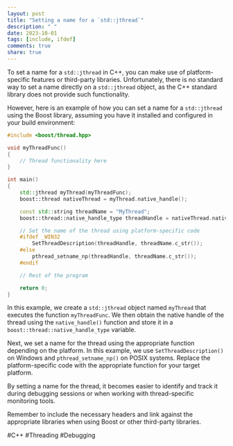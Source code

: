 ```yaml
---
layout: post
title: "Setting a name for a `std::jthread`"
description: " "
date: 2023-10-01
tags: [include, ifdef]
comments: true
share: true
---
```


To set a name for a `std::jthread` in C++, you can make use of platform-specific features or third-party libraries. Unfortunately, there is no standard way to set a name directly on a `std::jthread` object, as the C++ standard library does not provide such functionality.

However, here is an example of how you can set a name for a `std::jthread` using the Boost library, assuming you have it installed and configured in your build environment:

```cpp
#include <boost/thread.hpp>

void myThreadFunc()
{
    // Thread functionality here
}

int main()
{
    std::jthread myThread(myThreadFunc);
    boost::thread nativeThread = myThread.native_handle();

    const std::string threadName = "MyThread";
    boost::thread::native_handle_type threadHandle = nativeThread.native_handle();

    // Set the name of the thread using platform-specific code
    #ifdef _WIN32
        SetThreadDescription(threadHandle, threadName.c_str());
    #else
        pthread_setname_np(threadHandle, threadName.c_str());
    #endif

    // Rest of the program

    return 0;
}
```

In this example, we create a `std::jthread` object named `myThread` that executes the function `myThreadFunc`. We then obtain the native handle of the thread using the `native_handle()` function and store it in a `boost::thread::native_handle_type` variable.

Next, we set a name for the thread using the appropriate function depending on the platform. In this example, we use `SetThreadDescription()` on Windows and `pthread_setname_np()` on POSIX systems. Replace the platform-specific code with the appropriate function for your target platform.

By setting a name for the thread, it becomes easier to identify and track it during debugging sessions or when working with thread-specific monitoring tools.

Remember to include the necessary headers and link against the appropriate libraries when using Boost or other third-party libraries.

#C++ #Threading #Debugging